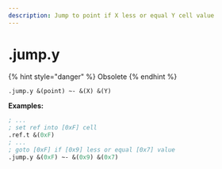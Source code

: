 ```yaml
---
description: Jump to point if X less or equal Y cell value
---
```


# .jump.y

{% hint style="danger" %}
Obsolete
{% endhint %}

```scheme
.jump.y &(point) ~- &(X) &(Y)
```

**Examples:**

```scheme
; ...
; set ref into [0xF] cell
.ref.t &(0xF)
; ...
; goto [0xF] if [0x9] less or equal [0x7] value
.jump.y &(0xF) ~- &(0x9) &(0x7)
```

